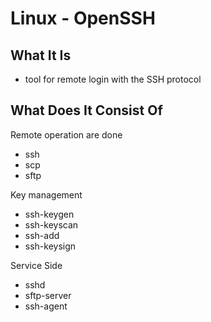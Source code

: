 # Linux - OpenSSH

## What It Is

- tool for remote login with the SSH protocol

## What Does It Consist Of

Remote operation are done

- ssh
- scp
- sftp

Key management

- ssh-keygen
- ssh-keyscan
- ssh-add
- ssh-keysign

Service Side

- sshd
- sftp-server
- ssh-agent



